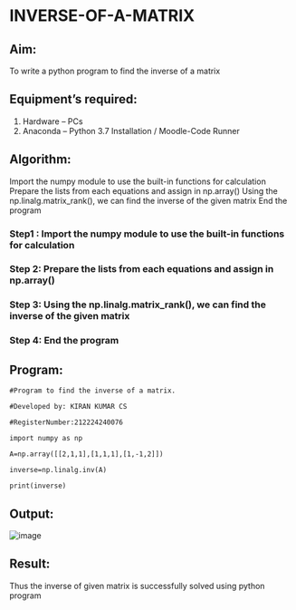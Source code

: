 # INVERSE-OF-A-MATRIX
## Aim:
To write a python program to find the inverse of a matrix
## Equipment’s required:
1. 	Hardware – PCs
2. 	Anaconda – Python 3.7 Installation / Moodle-Code Runner
## Algorithm:
Import the numpy module to use the built-in functions for calculation
Prepare the lists from each equations and assign in np.array()
Using the np.linalg.matrix_rank(), we can find the inverse of the given matrix
 End the program
### Step1 : Import the numpy module to use the built-in functions for calculation
### Step 2: Prepare the lists from each equations and assign in np.array()
### Step 3: Using the np.linalg.matrix_rank(), we can find the inverse of the given matrix
### Step 4:  End the program


## Program:
```
#Program to find the inverse of a matrix.

#Developed by: KIRAN KUMAR CS

#RegisterNumber:212224240076

import numpy as np

A=np.array([[2,1,1],[1,1,1],[1,-1,2]])

inverse=np.linalg.inv(A)

print(inverse)
```
## Output:
![image](https://github.com/user-attachments/assets/d46c5691-175d-473c-a0b1-1a560dcd17b4)

## Result:
Thus the inverse of given matrix is successfully solved using python program

